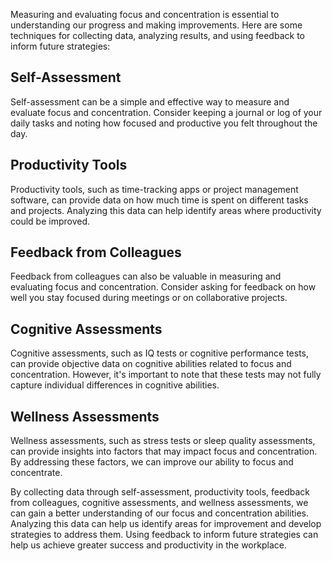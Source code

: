 
Measuring and evaluating focus and concentration is essential to understanding our progress and making improvements. Here are some techniques for collecting data, analyzing results, and using feedback to inform future strategies:

## Self-Assessment

Self-assessment can be a simple and effective way to measure and evaluate focus and concentration. Consider keeping a journal or log of your daily tasks and noting how focused and productive you felt throughout the day.

## Productivity Tools

Productivity tools, such as time-tracking apps or project management software, can provide data on how much time is spent on different tasks and projects. Analyzing this data can help identify areas where productivity could be improved.

## Feedback from Colleagues

Feedback from colleagues can also be valuable in measuring and evaluating focus and concentration. Consider asking for feedback on how well you stay focused during meetings or on collaborative projects.

## Cognitive Assessments

Cognitive assessments, such as IQ tests or cognitive performance tests, can provide objective data on cognitive abilities related to focus and concentration. However, it's important to note that these tests may not fully capture individual differences in cognitive abilities.

## Wellness Assessments

Wellness assessments, such as stress tests or sleep quality assessments, can provide insights into factors that may impact focus and concentration. By addressing these factors, we can improve our ability to focus and concentrate.

By collecting data through self-assessment, productivity tools, feedback from colleagues, cognitive assessments, and wellness assessments, we can gain a better understanding of our focus and concentration abilities. Analyzing this data can help us identify areas for improvement and develop strategies to address them. Using feedback to inform future strategies can help us achieve greater success and productivity in the workplace.
